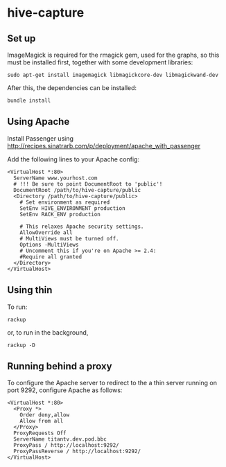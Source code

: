 # hive-capture

## Set up

ImageMagick is required for the rmagick gem, used for the graphs, so this must be
installed first, together with some development libraries:

    sudo apt-get install imagemagick libmagickcore-dev libmagickwand-dev

After this, the dependencies can be installed:

    bundle install

## Using Apache

Install Passenger using http://recipes.sinatrarb.com/p/deployment/apache_with_passenger

Add the following lines to your Apache config:

```apacheconf
<VirtualHost *:80>
  ServerName www.yourhost.com
  # !!! Be sure to point DocumentRoot to 'public'!
  DocumentRoot /path/to/hive-capture/public
  <Directory /path/to/hive-capture/public>
    # Set environment as required
    SetEnv HIVE_ENVIRONMENT production
    SetEnv RACK_ENV production

    # This relaxes Apache security settings.
    AllowOverride all
    # MultiViews must be turned off.
    Options -MultiViews
    # Uncomment this if you're on Apache >= 2.4:
    #Require all granted
  </Directory>
</VirtualHost>
```

## Using thin

To run:

    rackup

or, to run in the background,

    rackup -D

## Running behind a proxy

To configure the Apache server to redirect to the a thin server running on port
9292, configure Apache as follows:

```apacheconf
<VirtualHost *:80>
  <Proxy *>
    Order deny,allow
    Allow from all
  </Proxy>
  ProxyRequests Off
  ServerName titantv.dev.pod.bbc
  ProxyPass / http://localhost:9292/
  ProxyPassReverse / http://localhost:9292/
</VirtualHost>
```
